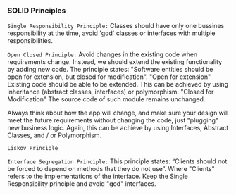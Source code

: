 ### SOLID Principles

`Single Responsibility Principle:` Classes should have only one bussines responsibility at the time, avoid 'god' classes or 
interfaces with multiple responsibilities.

`Open Closed Principle:` Avoid changes in the existing code when requirements change. Instead, we should extend the existing 
functionality by adding new code. The principle states: "Software entities should be open for extension, but closed for modification".
"Open for extension" Existing code should be able to be extended. This can be achieved by using inheritance 
(abstract classes, interfaces) or polymorphism.
"Closed for Modification" The source code of such module remains unchanged.

Always think about how the app will change, and make sure your design will meet the future requirements without changing
the code, just "plugging" new business logic. Again, this can be achieve by using Interfaces, Abstract Classes, and / or Polymorphism.

`Liskov Principle`

`Interface Segregation Principle:` This principle states: “Clients should not be forced to depend on methods that they do not use”. 
Where "Clients" refers to the implementations of the interface. Keep the Single Responsibility principle and avoid "god"
interfaces. 
